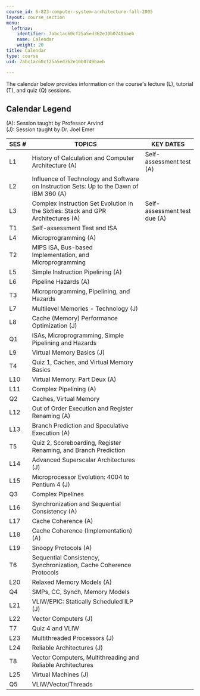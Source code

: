 ```yaml
---
course_id: 6-823-computer-system-architecture-fall-2005
layout: course_section
menu:
  leftnav:
    identifier: 7abc1ac60cf25a5ed362e10b0749baeb
    name: Calendar
    weight: 20
title: Calendar
type: course
uid: 7abc1ac60cf25a5ed362e10b0749baeb

---
```


The calendar below provides information on the course's lecture (L), tutorial (T), and quiz (Q) sessions.

Calendar Legend
---------------

(A): Session taught by Professor Arvind  
(J): Session taught by Dr. Joel Emer

| SES # | TOPICS | KEY DATES |
| --- | --- | --- |
| L1 | History of Calculation and Computer Architecture (A) | Self-assessment test (A) |
| L2 | Influence of Technology and Software on Instruction Sets: Up to the Dawn of IBM 360 (A) |  |
| L3 | Complex Instruction Set Evolution in the Sixties: Stack and GPR Architectures (A) | Self-assessment test due (A) |
| T1 | Self-assessment Test and ISA |  |
| L4 | Microprogramming (A) |  |
| T2 | MIPS ISA, Bus-based Implementation, and Microprogramming |  |
| L5 | Simple Instruction Pipelining (A) |  |
| L6 | Pipeline Hazards (A) |  |
| T3 | Microprogramming, Pipelining, and Hazards |  |
| L7 | Multilevel Memories - Technology (J) |  |
| L8 | Cache (Memory) Performance Optimization (J) |  |
| Q1 | ISAs, Microprogramming, Simple Pipelining and Hazards |  |
| L9 | Virtual Memory Basics (J) |  |
| T4 | Quiz 1, Caches, and Virtual Memory Basics |  |
| L10 | Virtual Memory: Part Deux (A) |  |
| L11 | Complex Pipelining (A) |  |
| Q2 | Caches, Virtual Memory |  |
| L12 | Out of Order Execution and Register Renaming (A) |  |
| L13 | Branch Prediction and Speculative Execution (A) |  |
| T5 | Quiz 2, Scoreboarding, Register Renaming, and Branch Prediction |  |
| L14 | Advanced Superscalar Architectures (J) |  |
| L15 | Microprocessor Evolution: 4004 to Pentium 4 (J) |  |
| Q3 | Complex Pipelines |  |
| L16 | Synchronization and Sequential Consistency (A) |  |
| L17 | Cache Coherence (A) |  |
| L18 | Cache Coherence (Implementation) (A) |  |
| L19 | Snoopy Protocols (A) |  |
| T6 | Sequential Consistency, Synchronization, Cache Coherence Protocols |  |
| L20 | Relaxed Memory Models (A) |  |
| Q4 | SMPs, CC, Synch, Memory Models |  |
| L21 | VLIW/EPIC: Statically Scheduled ILP (J) |  |
| L22 | Vector Computers (J) |  |
| T7 | Quiz 4 and VLIW |  |
| L23 | Multithreaded Processors (J) |  |
| L24 | Reliable Architectures (J) |  |
| T8 | Vector Computers, Multithreading and Reliable Architectures |  |
| L25 | Virtual Machines (J) |  |
| Q5 | VLIW/Vector/Threads |